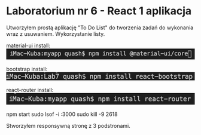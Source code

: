 # Laboratorium nr 6 -  React 1 aplikacja

Utworzyłem prostą aplikację "To Do List" do tworzenia zadań do wykonania wraz z usuwaniem.
Wykorzystanie listy.

material-ui install:
![](img/1.png)

bootstrap install:
![](img/2.png)

react-router install:
![](img/3.png)

npm start
sudo lsof -i :3000
sudo kill -9 2618


Stworzyłem responsywną stronę z 3 podstronami.